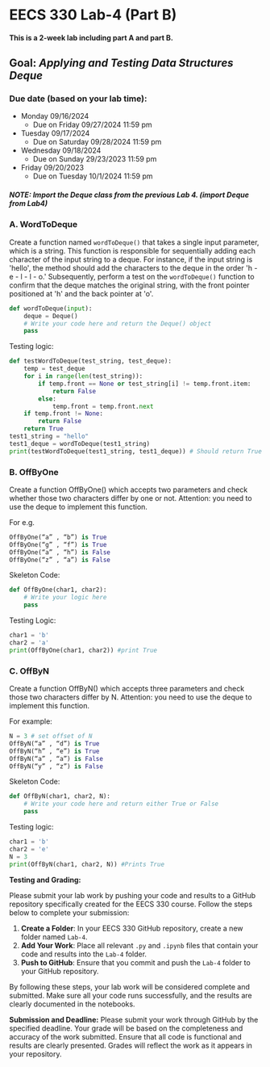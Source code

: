 
# EECS 330 Lab-4 (Part B)

#### This is a 2-week lab including part A and part B.

## Goal: _Applying and Testing Data Structures Deque_

### Due date (based on your lab time):
- Monday 09/16/2024
  - Due on Friday 09/27/2024 11:59 pm
- Tuesday 09/17/2024
  - Due on Saturday 09/28/2024 11:59 pm
- Wednesday 09/18/2024
  - Due on Sunday 29/23/2023 11:59 pm
- Friday 09/20/2023
  - Due on Tuesday 10/1/2024 11:59 pm

##### NOTE: Import the Deque class from the previous Lab 4. (import Deque from Lab4)


### A. WordToDeque

Create a function named `wordToDeque()` that takes a single input parameter, which is a string. This function is responsible for sequentially adding each character of the input string to a deque. For instance, if the input string is 'hello', the method should add the characters to the deque in the order 'h - e - l - l - o.' Subsequently, perform a test on the `wordToDeque()` function to confirm that the deque matches the original string, with the front pointer positioned at 'h' and the back pointer at 'o'.

```Python
def wordToDeque(input):
    deque = Deque()
    # Write your code here and return the Deque() object
    pass
```

Testing logic:

```Python
def testWordToDeque(test_string, test_deque):
    temp = test_deque
    for i in range(len(test_string)):
        if temp.front == None or test_string[i] != temp.front.item:
            return False
        else:
            temp.front = temp.front.next
    if temp.front != None:
        return False
    return True
test1_string = "hello"
test1_deque = wordToDeque(test1_string)
print(testWordToDeque(test1_string, test1_deque)) # Should return True
```

<!---
**Task2: CharacterComparator**

Create a method called equalChars() inside CharacterComparator which compares two characters and returns True or False.

For e.g.

```Python
equalChars(“a”, “a”) is True
equalChars(“b”, “c”) is False
```

Skeleton Code:

```Python
class CharacterComparator:
    def equalChars(self, x, y):
        return 
```
-->
<!---
**Task 2: isPalindrome using equalChars() from CharacterComparator**

Create a method isPalindrome() which takes input as string. Convert the input string to deque and check if a given string is a palindrome or not. 

```Python
def isPalindrome(input):
    cc = CharacterComparator()
    deque = wordToDeque(input)
    # Write your logic here
    return 
```

Testing Logic:

```Python
test_input = "racecar"
print(isPalindrome(test_input))  # prints True
test_input1 = "apurva"
print(isPalindrome(test_input1)) # prints False
```
-->

### B. OffByOne

Create a function OffByOne() which accepts two parameters and check whether those two characters differ by one or not. Attention: you need to use the deque to implement this function. 

For e.g.

```Python
OffByOne(“a” , “b”) is True
OffByOne(“g” , “f”) is True
OffByOne(“a” , “h”) is False
OffByOne(“z” , “a”) is False
```

Skeleton Code:

```Python
def OffByOne(char1, char2):
    # Write your logic here 
    pass 
```

Testing Logic:

```Python
char1 = 'b'
char2 = 'a'
print(OffByOne(char1, char2)) #print True
```

### C. OffByN

Create a function OffByN() which accepts three parameters and check those two characters differ by N. Attention: you need to use the deque to implement this function. 

For example:

```Python
N = 3 # set offset of N
OffByN(“a” , “d”) is True
OffByN(“h” , “e”) is True
OffByN(“a” , “a”) is False
OffByN(“y” , “z”) is False

```

Skeleton Code:

```Python
def OffByN(char1, char2, N):
    # Write your code here and return either True or False
    pass
```

Testing logic:

```Python
char1 = 'b'
char2 = 'e'
N = 3
print(OffByN(char1, char2, N)) #Prints True
```

**Testing and Grading:** 

Please submit your lab work by pushing your code and results to a GitHub repository specifically created for the EECS 330 course. Follow the steps below to complete your submission:

1. **Create a Folder**: In your EECS 330 GitHub repository, create a new folder named `Lab-4`.
2. **Add Your Work**: Place all relevant `.py` and `.ipynb` files that contain your code and results into the `Lab-4` folder.
3. **Push to GitHub**: Ensure that you commit and push the `Lab-4` folder to your GitHub repository.

By following these steps, your lab work will be considered complete and submitted. Make sure all your code runs successfully, and the results are clearly documented in the notebooks.

**Submission and Deadline:** Please submit your work through GitHub by the specified deadline. Your grade will be based on the completeness and accuracy of the work submitted. Ensure that all code is functional and results are clearly presented. Grades will reflect the work as it appears in your repository.